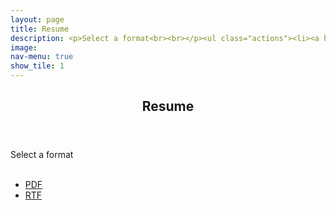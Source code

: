 ```yaml
---
layout: page
title: Resume
description: <p>Select a format<br><br></p><ul class="actions"><li><a href="Resume_Ilen_Zazueta-Hall_PM_UX.pdf" class="button icon fa-file-pdf-o"> PDF </a></li><li><a href="Ilen_Zazueta-Hall_PM_UX.rtf" class="button icon fa-file-o"> RTF  </a></li></ul>
image: 
nav-menu: true
show_tile: 1
---
```


<!-- Main -->
<div id="main" class="alt">
<!-- One -->
<section id="one">
    <div class="inner">
<header class="major">
    <h1>Resume</h1>
</header>
<p>Select a format<br><br></p><ul class="actions"><li><a href="Resume_Ilen_Zazueta-Hall_PM_UX.pdf" class="button icon fa-file-pdf-o"> PDF </a></li><li><a href="Ilen_Zazueta-Hall_PM_UX.rtf" class="button icon fa-file-o"> RTF  </a></li></ul>
</div>
</section>

</div>
